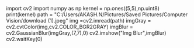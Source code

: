 import cv2
import numpy as np
kernel = np.ones((5,5),np.uint8)
print(kernel)
path = "C:/Users/AKASH.N/Pictures/Saved Pictures/Computer Vision/download (1).jpeg"
img =cv2.imread(path)
imgGray = cv2.cvtColor(img,cv2.COLOR_BGR2GRAY)
imgBlur = cv2.GaussianBlur(imgGray,(7,7),0)
cv2.imshow("Img Blur",imgBlur)
cv2.waitKey(0)

